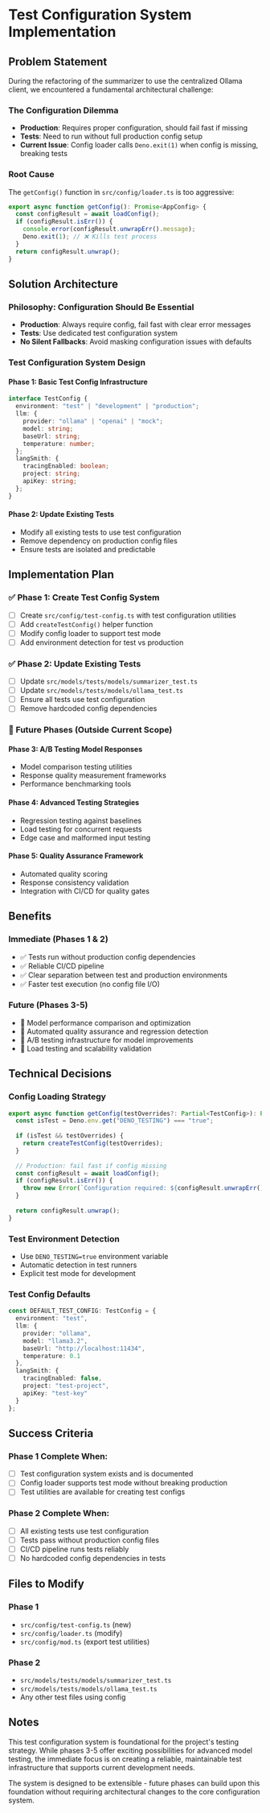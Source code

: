 # Test Configuration System Implementation

## Problem Statement

During the refactoring of the summarizer to use the centralized Ollama client, we encountered a fundamental architectural challenge:

### The Configuration Dilemma
- **Production**: Requires proper configuration, should fail fast if missing
- **Tests**: Need to run without full production config setup
- **Current Issue**: Config loader calls `Deno.exit(1)` when config is missing, breaking tests

### Root Cause
The `getConfig()` function in `src/config/loader.ts` is too aggressive:
```typescript
export async function getConfig(): Promise<AppConfig> {
  const configResult = await loadConfig();
  if (configResult.isErr()) {
    console.error(configResult.unwrapErr().message);
    Deno.exit(1); // ❌ Kills test process
  }
  return configResult.unwrap();
}
```

## Solution Architecture

### Philosophy: Configuration Should Be Essential
- **Production**: Always require config, fail fast with clear error messages
- **Tests**: Use dedicated test configuration system
- **No Silent Fallbacks**: Avoid masking configuration issues with defaults

### Test Configuration System Design

#### Phase 1: Basic Test Config Infrastructure
```typescript
interface TestConfig {
  environment: "test" | "development" | "production";
  llm: {
    provider: "ollama" | "openai" | "mock";
    model: string;
    baseUrl: string;
    temperature: number;
  };
  langSmith: {
    tracingEnabled: boolean;
    project: string;
    apiKey: string;
  };
}
```

#### Phase 2: Update Existing Tests
- Modify all existing tests to use test configuration
- Remove dependency on production config files
- Ensure tests are isolated and predictable

## Implementation Plan

### ✅ Phase 1: Create Test Config System
- [ ] Create `src/config/test-config.ts` with test configuration utilities
- [ ] Add `createTestConfig()` helper function
- [ ] Modify config loader to support test mode
- [ ] Add environment detection for test vs production

### ✅ Phase 2: Update Existing Tests  
- [ ] Update `src/models/tests/models/summarizer_test.ts`
- [ ] Update `src/models/tests/models/ollama_test.ts`
- [ ] Ensure all tests use test configuration
- [ ] Remove hardcoded config dependencies

### 🔮 Future Phases (Outside Current Scope)

#### Phase 3: A/B Testing Model Responses
- Model comparison testing utilities
- Response quality measurement frameworks
- Performance benchmarking tools

#### Phase 4: Advanced Testing Strategies
- Regression testing against baselines
- Load testing for concurrent requests
- Edge case and malformed input testing

#### Phase 5: Quality Assurance Framework
- Automated quality scoring
- Response consistency validation
- Integration with CI/CD for quality gates

## Benefits

### Immediate (Phases 1 & 2)
- ✅ Tests run without production config dependencies
- ✅ Reliable CI/CD pipeline
- ✅ Clear separation between test and production environments
- ✅ Faster test execution (no config file I/O)

### Future (Phases 3-5)
- 🔮 Model performance comparison and optimization
- 🔮 Automated quality assurance and regression detection
- 🔮 A/B testing infrastructure for model improvements
- 🔮 Load testing and scalability validation

## Technical Decisions

### Config Loading Strategy
```typescript
export async function getConfig(testOverrides?: Partial<TestConfig>): Promise<AppConfig> {
  const isTest = Deno.env.get("DENO_TESTING") === "true";
  
  if (isTest && testOverrides) {
    return createTestConfig(testOverrides);
  }
  
  // Production: fail fast if config missing
  const configResult = await loadConfig();
  if (configResult.isErr()) {
    throw new Error(`Configuration required: ${configResult.unwrapErr().message}`);
  }
  
  return configResult.unwrap();
}
```

### Test Environment Detection
- Use `DENO_TESTING=true` environment variable
- Automatic detection in test runners
- Explicit test mode for development

### Test Config Defaults
```typescript
const DEFAULT_TEST_CONFIG: TestConfig = {
  environment: "test",
  llm: {
    provider: "ollama",
    model: "llama3.2",
    baseUrl: "http://localhost:11434",
    temperature: 0.1
  },
  langSmith: {
    tracingEnabled: false,
    project: "test-project",
    apiKey: "test-key"
  }
};
```

## Success Criteria

### Phase 1 Complete When:
- [ ] Test configuration system exists and is documented
- [ ] Config loader supports test mode without breaking production
- [ ] Test utilities are available for creating test configs

### Phase 2 Complete When:
- [ ] All existing tests use test configuration
- [ ] Tests pass without production config files
- [ ] CI/CD pipeline runs tests reliably
- [ ] No hardcoded config dependencies in tests

## Files to Modify

### Phase 1
- `src/config/test-config.ts` (new)
- `src/config/loader.ts` (modify)
- `src/config/mod.ts` (export test utilities)

### Phase 2
- `src/models/tests/models/summarizer_test.ts`
- `src/models/tests/models/ollama_test.ts`
- Any other test files using config

## Notes

This test configuration system is foundational for the project's testing strategy. While phases 3-5 offer exciting possibilities for advanced model testing, the immediate focus is on creating a reliable, maintainable test infrastructure that supports current development needs.

The system is designed to be extensible - future phases can build upon this foundation without requiring architectural changes to the core configuration system.
